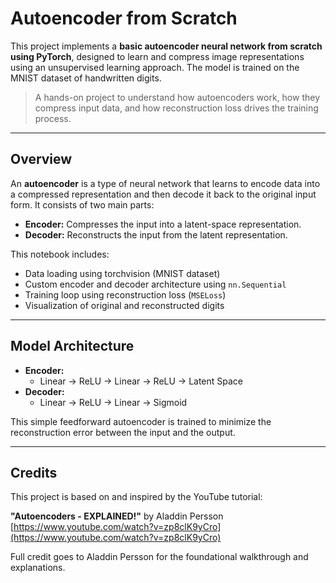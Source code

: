# Autoencoder from Scratch

This project implements a **basic autoencoder neural network from scratch using PyTorch**, designed to learn and compress image representations using an unsupervised learning approach. The model is trained on the MNIST dataset of handwritten digits.

> A hands-on project to understand how autoencoders work, how they compress input data, and how reconstruction loss drives the training process.

---

## Overview

An **autoencoder** is a type of neural network that learns to encode data into a compressed representation and then decode it back to the original input form. It consists of two main parts:
- **Encoder:** Compresses the input into a latent-space representation.
- **Decoder:** Reconstructs the input from the latent representation.

This notebook includes:
- Data loading using torchvision (MNIST dataset)
- Custom encoder and decoder architecture using `nn.Sequential`
- Training loop using reconstruction loss (`MSELoss`)
- Visualization of original and reconstructed digits

---

##  Model Architecture

- **Encoder:**
  - Linear → ReLU → Linear → ReLU → Latent Space
- **Decoder:**
  - Linear → ReLU → Linear → Sigmoid

This simple feedforward autoencoder is trained to minimize the reconstruction error between the input and the output.

---
## Credits

This project is based on and inspired by the YouTube tutorial:

**"Autoencoders - EXPLAINED!"** by Aladdin Persson  
[https://www.youtube.com/watch?v=zp8clK9yCro](https://www.youtube.com/watch?v=zp8clK9yCro)

Full credit goes to Aladdin Persson for the foundational walkthrough and explanations.

